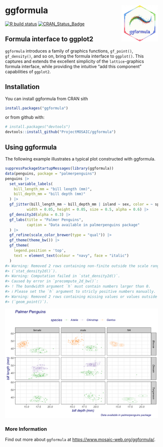 
<!-- README.md is generated from README.Rmd. Please edit that file -->

# ggformula <img src="man/figures/logo.png" align="right" height="120" alt="" />

<!-- badges: start -->

[![R build
status](https://github.com/ProjectMOSAIC/ggformula/workflows/R-CMD-check/badge.svg)](https://github.com/ProjectMOSAIC/ggformula/actions)
[![CRAN_Status_Badge](http://www.r-pkg.org/badges/version/ggformula)](https://cran.r-project.org/package=ggformula)
<!-- badges: end -->

<!--
[![Codecov test coverage](https://codecov.io/gh/ProjectMOSAIC/ggformula/branch/master/graph/badge.svg)](https://codecov.io/gh/ProjectMOSAIC/ggformula?branch=master)
-->

## Formula interface to ggplot2

`ggformula` introduces a family of graphics functions, `gf_point()`,
`gf_density()`, and so on, bring the formula interface to `ggplot()`.
This captures and extends the excellent simplicity of the
`lattice`-graphics formula interface, while providing the intuitive “add
this component” capabilities of `ggplot2`.

## Installation

You can install ggformula from CRAN sith

``` r
install.packages("ggformula")
```

or from github with:

``` r
# install.packages("devtools")
devtools::install_github("ProjectMOSAIC/ggformula")
```

## Using ggformula

The following example illustrates a typical plot constructed with
ggformula.

``` r
suppressPackageStartupMessages(library(ggformula))
data(penguins, package = "palmerpenguins")
penguins |> 
  set_variable_labels(
    bill_length_mm = "bill length (mm)",
    bill_depth_mm = "bill depth (mm)"
  ) |>
  gf_jitter(bill_length_mm ~ bill_depth_mm | island ~ sex, color = ~ species,
          width = 0.05, height = 0.05, size = 0.5, alpha = 0.6) |>
  gf_density2d(alpha = 0.3) |>
  gf_labs(title = "Palmer Penguins",
          caption = "Data available in palmerpenguins package"
  ) |>
  gf_refine(scale_color_brewer(type = "qual")) |>
  gf_theme(theme_bw()) |>
  gf_theme(
    legend.position = 'top',
    text = element_text(colour = "navy", face = "italic")
  )
#> Warning: Removed 2 rows containing non-finite outside the scale range
#> (`stat_density2d()`).
#> Warning: Computation failed in `stat_density2d()`.
#> Caused by error in `precompute_2d_bw()`:
#> ! The bandwidth argument `h` must contain numbers larger than 0.
#> ℹ Please set the `h` argument to stricly positive numbers manually.
#> Warning: Removed 2 rows containing missing values or values outside the scale range
#> (`geom_point()`).
```

![](README-example-1.png)<!-- -->

### More Information

Find out more about `ggformula` at
<https://www.mosaic-web.org/ggformula/>.
